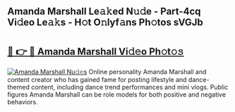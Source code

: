 ## Amanda Marshall Le𝚊𝚔ed N𝚞𝚍e - Part-4cq Vi𝚍eo Le𝚊𝚔s - H𝚘t O𝚗lyf𝚊ns Ph𝚘tos sVGJb

# <h2><a href="http://hf71fr5.feru.top/?c=Amanda+Marshall">🔗 👉 🔴 Amanda Marshall Vi𝚍𝚎o Ph𝚘t𝚘𝚜</a></h2>

[![Amanda Marshall Nu𝚍𝚎s](https://i.imgur.com/0TWrTi3.gif)](http://hf71fr5.feru.top/?c=Amanda+Marshall)
Online personality Amanda Marshall and content creator who has gained fame for posting lifestyle and dance-themed content, including dance trend performances and mini vlogs. Public figures Amanda Marshall can be role models for both positive and negative behaviors. 
